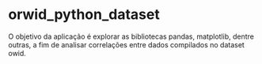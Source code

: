 # orwid_python_dataset

O objetivo da aplicação é explorar as bibliotecas pandas, matplotlib, dentre outras, a fim de analisar correlações entre dados compilados no dataset owid.
